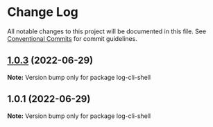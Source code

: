 # Change Log

All notable changes to this project will be documented in this file.
See [Conventional Commits](https://conventionalcommits.org) for commit guidelines.

## [1.0.3](https://github.com/qkrdmstlr3/hello-lerna/compare/log-cli-shell@1.0.1...log-cli-shell@1.0.3) (2022-06-29)

**Note:** Version bump only for package log-cli-shell





## 1.0.1 (2022-06-29)

**Note:** Version bump only for package log-cli-shell
